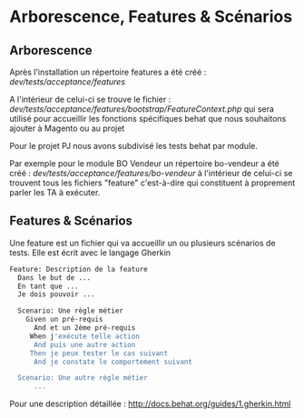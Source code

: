 # Arborescence, Features & Scénarios

## Arborescence

Après l'installation un répertoire features a été créé : _dev/tests/acceptance/features_

A l'intérieur de celui-ci se trouve le fichier : _dev/tests/acceptance/features/bootstrap/FeatureContext.php_ qui sera utilisé pour accueillir les fonctions spécifiques behat que nous souhaitons ajouter à Magento ou au projet

Pour le projet PJ nous avons subdivisé les tests behat par module.

Par exemple pour le module BO Vendeur un répertoire bo-vendeur a été créé : _dev/tests/acceptance/features/bo-vendeur_ à l'intérieur de celui-ci se trouvent tous les fichiers "feature" c'est-à-dire qui constituent à proprement parler les TA à exécuter.

## Features & Scénarios

Une feature est un fichier qui va accueillir un ou plusieurs scénarios de tests. Elle est écrit avec le langage Gherkin

```bash
Feature: Description de la feature
  Dans le but de ...
  En tant que ...
  Je dois pouvoir ...

  Scenario: Une règle métier
    Given un pré-requis
      And et un 2ème pré-requis
     When j'exécute telle action
      And puis une autre action
     Then je peux tester le cas suivant
      And je constate le comportement suivant

  Scenario: Une autre règle métier
      ...
```

Pour une description détaillée : http://docs.behat.org/guides/1.gherkin.html
